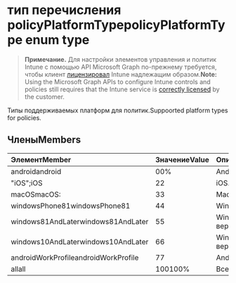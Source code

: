 # <a name="policyplatformtype-enum-type"></a><span data-ttu-id="d2bee-101">тип перечисления policyPlatformType</span><span class="sxs-lookup"><span data-stu-id="d2bee-101">policyPlatformType enum type</span></span>

> <span data-ttu-id="d2bee-102">**Примечание.** Для настройки элементов управления и политик Intune с помощью API Microsoft Graph по-прежнему требуется, чтобы клиент [лицензировал](https://go.microsoft.com/fwlink/?linkid=839381) Intune надлежащим образом.</span><span class="sxs-lookup"><span data-stu-id="d2bee-102">**Note:** Using the Microsoft Graph APIs to configure Intune controls and policies still requires that the Intune service is [correctly licensed](https://go.microsoft.com/fwlink/?linkid=839381) by the customer.</span></span>

<span data-ttu-id="d2bee-103">Типы поддерживаемых платформ для политик.</span><span class="sxs-lookup"><span data-stu-id="d2bee-103">Suppoorted platform types for policies.</span></span>
## <a name="members"></a><span data-ttu-id="d2bee-104">Члены</span><span class="sxs-lookup"><span data-stu-id="d2bee-104">Members</span></span>
|<span data-ttu-id="d2bee-105">Элемент</span><span class="sxs-lookup"><span data-stu-id="d2bee-105">Member</span></span>|<span data-ttu-id="d2bee-106">Значение</span><span class="sxs-lookup"><span data-stu-id="d2bee-106">Value</span></span>|<span data-ttu-id="d2bee-107">Описание</span><span class="sxs-lookup"><span data-stu-id="d2bee-107">Description</span></span>|
|:---|:---|:---|
|<span data-ttu-id="d2bee-108">android</span><span class="sxs-lookup"><span data-stu-id="d2bee-108">android</span></span>|<span data-ttu-id="d2bee-109">0</span><span class="sxs-lookup"><span data-stu-id="d2bee-109">0%</span></span>|<span data-ttu-id="d2bee-110">Android.</span><span class="sxs-lookup"><span data-stu-id="d2bee-110">Android</span></span>|
|<span data-ttu-id="d2bee-111">"iOS";</span><span class="sxs-lookup"><span data-stu-id="d2bee-111">iOS</span></span>|<span data-ttu-id="d2bee-112">2</span><span class="sxs-lookup"><span data-stu-id="d2bee-112">2</span></span>|<span data-ttu-id="d2bee-113">iOS.</span><span class="sxs-lookup"><span data-stu-id="d2bee-113">iOS</span></span>|
|<span data-ttu-id="d2bee-114">macOS</span><span class="sxs-lookup"><span data-stu-id="d2bee-114">macOS:</span></span>|<span data-ttu-id="d2bee-115">3</span><span class="sxs-lookup"><span data-stu-id="d2bee-115">3</span></span>|<span data-ttu-id="d2bee-116">MacOS.</span><span class="sxs-lookup"><span data-stu-id="d2bee-116">macOS:</span></span>|
|<span data-ttu-id="d2bee-117">windowsPhone81</span><span class="sxs-lookup"><span data-stu-id="d2bee-117">windowsPhone81</span></span>|<span data-ttu-id="d2bee-118">4</span><span class="sxs-lookup"><span data-stu-id="d2bee-118">4</span></span>|<span data-ttu-id="d2bee-119">WindowsPhone 8.1.</span><span class="sxs-lookup"><span data-stu-id="d2bee-119">WindowsPhone 8.1.</span></span>|
|<span data-ttu-id="d2bee-120">windows81AndLater</span><span class="sxs-lookup"><span data-stu-id="d2bee-120">windows81AndLater</span></span>|<span data-ttu-id="d2bee-121">5</span><span class="sxs-lookup"><span data-stu-id="d2bee-121">5</span></span>|<span data-ttu-id="d2bee-122">Windows 8.1 и более поздняя версия</span><span class="sxs-lookup"><span data-stu-id="d2bee-122">Windows version 8.1 or later.</span></span>|
|<span data-ttu-id="d2bee-123">windows10AndLater</span><span class="sxs-lookup"><span data-stu-id="d2bee-123">windows10AndLater</span></span>|<span data-ttu-id="d2bee-124">6</span><span class="sxs-lookup"><span data-stu-id="d2bee-124">6</span></span>|<span data-ttu-id="d2bee-125">Windows 10 и более поздняя версия.</span><span class="sxs-lookup"><span data-stu-id="d2bee-125">Windows 10 and later.</span></span>|
|<span data-ttu-id="d2bee-126">androidWorkProfile</span><span class="sxs-lookup"><span data-stu-id="d2bee-126">androidWorkProfile</span></span>|<span data-ttu-id="d2bee-127">7</span><span class="sxs-lookup"><span data-stu-id="d2bee-127">7</span></span>|<span data-ttu-id="d2bee-128">AndroidWorkProfile.</span><span class="sxs-lookup"><span data-stu-id="d2bee-128">AndroidWorkProfile.</span></span>|
|<span data-ttu-id="d2bee-129">all</span><span class="sxs-lookup"><span data-stu-id="d2bee-129">all</span></span>|<span data-ttu-id="d2bee-130">100</span><span class="sxs-lookup"><span data-stu-id="d2bee-130">100%</span></span>|<span data-ttu-id="d2bee-131">Все платформы.</span><span class="sxs-lookup"><span data-stu-id="d2bee-131">All platforms.</span></span>|








